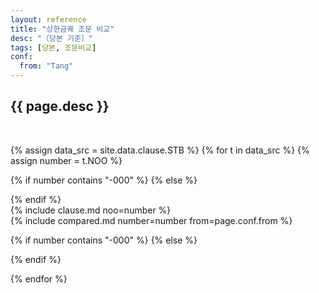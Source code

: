```yaml
---
layout: reference
title: "상한금궤 조문 비교"
desc: "〔당본 기준〕"
tags: [당본, 조문비교]
conf:
  from: "Tang"
---
```


{{ page.desc }}
--------------------

<br>

{% assign data_src = site.data.clause.STB %}
{% for t in data_src %}
{% assign number = t.NOO %}

{% if number contains "-000" %}
{% else %}
<div id="{{number}}" class="compare-set">
{% endif %}

<div class="origin" markdown="1">
{% include clause.md noo=number %}
</div>

<div class="compared" markdown="1">
{% include compared.md number=number from=page.conf.from %}
</div>


{% if number contains "-000" %}
{% else %}
</div>
{% endif %}

{% endfor %}

